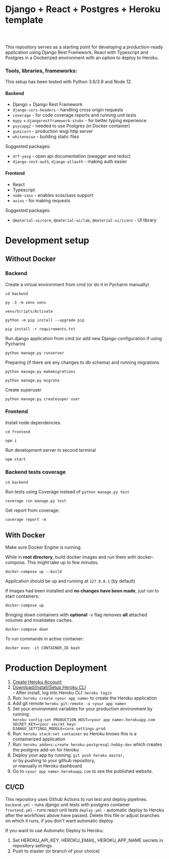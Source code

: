 # Django + React + Postgres + Heroku template
<div align="center" style="padding-bottom: 10px">
    <img src="https://img.shields.io/badge/Python-14354C?style=for-the-badge&logo=python&logoColor=white" alt=""/>
    <img src="https://img.shields.io/badge/Django-092E20?style=for-the-badge&logo=django&logoColor=white" alt=""/>
    <img src="https://img.shields.io/badge/TypeScript-007ACC?style=for-the-badge&logo=typescript&logoColor=white" alt=""/>
    <img src="https://img.shields.io/badge/React-20232A?style=for-the-badge&logo=react&logoColor=61DAFB" alt=""/>
    <img src="https://img.shields.io/badge/Sass-CC6699?style=for-the-badge&logo=sass&logoColor=white" alt=""/>
    <img src="https://img.shields.io/badge/PostgreSQL-316192?style=for-the-badge&logo=postgresql&logoColor=white" alt=""/>
    <img src="https://img.shields.io/badge/Docker-008FCC?style=for-the-badge&logo=docker&logoColor=white" alt=""/>
    <img src="https://img.shields.io/badge/Heroku-430098?style=for-the-badge&logo=heroku&logoColor=white" alt=""/>
</div>

This repository serves as a starting point for developing a 
production-ready application using Django Rest Framework, 
React with Typescript and Postgres in a Dockerized environment 
with an option to deploy to Heroku. 

### Tools, libraries, frameworks:
This setup has been tested with Python 3.8/3.9 and Node 12.

#### Backend
- Django + Django Rest Framework
- `django-cors-headers` - handling cross origin requests
- `coverage` - for code coverage reports and running unit tests
- `mypy` + `djangorestframework-stubs` - for better typing experience
- `psycopg2` - needed to use Postgres (in Docker container)
- `gunicorn` - production wsgi http server
- `whitenoise` - building static files

Suggested packages: 
- `drf-yasg` - open api documentation (swagger and redoc) 
- `django-rest-auth`, `django-allauth` - making auth easier

#### Frontend
- React
- Typescript
- `node-sass` - enables scss/sass support
- `axios` - for making requests

Suggested packages: 
- `@material-ui/core`, `@material-ui/lab`, `@material-ui/icons` - UI library

# Development setup

## Without Docker
### Backend
Create a virtual environment from cmd (or do it in Pycharm manually)
```shell script
cd backend

py -3 -m venv venv

venv/Scripts/Activate

python -m pip install --upgrade pip

pip install -r requirements.txt
```

Run django application from cmd (or add new Django configuration if using Pycharm)
```shell script
python manage.py runserver
```

Preparing (if there are any changes to db schema) and running migrations
```shell script
python manage.py makemigrations

python manage.py migrate
```

Create superuser
```shell script
python manage.py createsuper user
```

### Frontend
Install node dependencies.
```shell script
cd frontend

npm i
```
Run development server in second terminal
```shell script
npm start
```

### Backend tests coverage
```shell script
cd backend
```
Run tests using Coverage instead of `python manage.py test`
```shell script
coverage run manage.py test
```
Get report from coverage:
```shell script
coverage report -m
```

## With Docker
Make sure Docker Engine is running.  

While in **root directory**, build docker images and run them with docker-compose. This might take up to few minutes.

```shell script
docker-compose up --build
```

Application should be up and running at `127.0.0.1` (by default)  

If images had been installed and **no changes have been made**, just run to start containers:
```shell script
docker-compose up
```

Bringing down containers with **optional** -v flag removes **all** attached volumes and invalidates caches.
```shell script
docker-compose down
```

To run commands in active container:
```shell script
docker exec -it CONTAINER_ID bash
```


# Production Deployment  
   1) [Create Heroku Account](https://signup.heroku.com/dc)  
   2) [Download/Install/Setup Heroku CLI](https://devcenter.heroku.com/articles/heroku-cli#download-and-install)  
    - After install, log into Heroku CLI: `heroku login`  
   3) Run: `heroku create <your app name>` to create the Heroku application    
   4) Add git remote ```heroku git:remote -a <your app name>```
   4) Set your environment variables for your production environment by running:  
    ```
    heroku config:set PRODUCTION_HOST=<your app name>.herokuapp.com SECRET_KEY=<your secret key> DJANGO_SETTINGS_MODULE=core.settings.prod
    ```  
   5) Run: `heroku stack:set container` so Heroku knows this is a containerized application  
   6) Run: `heroku addons:create heroku-postgresql:hobby-dev` which creates the postgres add-on for Heroku 
   7) Deploy your app by running: `git push heroku master`,  
   *or* by pushing to your github repository,  
   *or* manually in Heroku dashboard  
   8) Go to `<your app name>.herokuapp.com` to see the published website.  


## CI/CD
This repository uses Github Actions to run test and deploy pipelines.
`backend.yml` - runs django unit tests with postgres container  
`frontend.yml` - runs react unit tests
`deploy.yml` - automatic deploy to Heroku after the workflows above have passed.
Delete this file or adjust branches on which it runs, if you don't want automatic deploy.

If you want to use Automatic Deploy to Heroku:
1) Set HEROKU_API_KEY, HEROKU_EMAIL, HEROKU_APP_NAME secrets in repository settings
2) Push to master (or branch of your choice)
